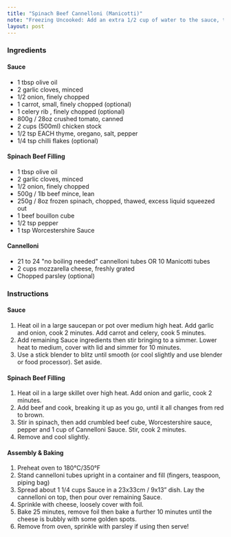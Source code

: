 ```yaml
---
title: "Spinach Beef Cannelloni (Manicotti)"
note: "Freezing Uncooked: Add an extra 1/2 cup of water to the sauce, then assemble per recipe. Do not bake. Cover, cool, freeze. To bake, thaw then cook per recipe."
layout: post
---
```


### Ingredients

#### Sauce

- 1 tbsp olive oil
- 2 garlic cloves, minced
- 1/2 onion, finely chopped
- 1 carrot, small, finely chopped (optional)
- 1 celery rib , finely chopped (optional)
- 800g / 28oz crushed tomato, canned
- 2 cups (500ml) chicken stock
- 1/2 tsp EACH thyme, oregano, salt, pepper
- 1/4 tsp chilli flakes (optional)

#### Spinach Beef Filling

- 1 tbsp olive oil
- 2 garlic cloves, minced
- 1/2 onion, finely chopped
- 500g / 1lb beef mince, lean
- 250g / 8oz frozen spinach, chopped, thawed, excess liquid squeezed out 
- 1 beef bouillon cube
- 1/2 tsp pepper
- 1 tsp Worcestershire Sauce

#### Cannelloni

- 21 to 24 "no boiling needed" cannelloni tubes OR 10 Manicotti tubes
- 2 cups mozzarella cheese, freshly grated
- Chopped parsley (optional)

### Instructions

#### Sauce

1. Heat oil in a large saucepan or pot over medium high heat. Add garlic and onion, cook 2 minutes. Add carrot and celery, cook 5 minutes.
2. Add remaining Sauce ingredients then stir bringing to a simmer. Lower heat to medium, cover with lid and simmer for 10 minutes.
3. Use a stick blender to blitz until smooth (or cool slightly and use blender or food processor). Set aside.

#### Spinach Beef Filling

1. Heat oil in a large skillet over high heat. Add onion and garlic, cook 2 minutes.
2. Add beef and cook, breaking it up as you go, until it all changes from red to brown.
3. Stir in spinach, then add crumbled beef cube, Worcestershire sauce, pepper and 1 cup of Cannelloni Sauce. Stir, cook 2 minutes.
4. Remove and cool slightly.

#### Assembly &amp; Baking

1. Preheat oven to 180°C/350°F
2. Stand cannelloni tubes upright in a container and fill (fingers, teaspoon, piping bag)
3. Spread about 1 1/4 cups Sauce in a 23x33cm / 9x13” dish. Lay the cannelloni on top, then pour over remaining Sauce.
4. Sprinkle with cheese, loosely cover with foil.
5. Bake 25 minutes, remove foil then bake a further 10 minutes until the cheese is bubbly with some golden spots.
6. Remove from oven, sprinkle with parsley if using then serve!